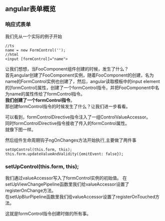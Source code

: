 ## angular表单概览
### 响应式表单
我们先从一个实际的例子开始
```
//ts
name = new FormControl('');
//html
<input [formControl]="name">
```
让我们想想，当FooComponent组件创建的时候，发生了什么？  
首先angular创建了FooComponent实例，随着FooComponent的创建，名为name的FormControl实例也创建了，然后，angular读取模板中的input element的[formControl]属性，创建了一个formControl指令，并把FooComponent中名为name的属性传给了formControl指令。  
**我们创建了一个formControl指令**。  
那创建formControl指令的时候发生了什么？让我们进一步看看。

可以看到，formControlDirective指令注入了一组ControlValueAccessor。  
同时formControlDirective指令接收了传入的formControl属性。  
就像下图一样。

然后组件生命周期钩子ngOnChanges方法开始执行,主要做了两件事
```
setUpControl(this.form, this);
this.form.updateValueAndValidity({emitEvent: false});
```
### setUpControl(this.form, this);  
我们通过valueAccessor写入了formControl实例的初始值。
在setUpViewChangePipeline函数里我们给valueAccessor设置了registerOnChange方法。  
在setUpBlurPipeline函数里我们给valueAccessor设置了registerOnTouched方法。

这就是formControl指令创建时做的所有事。
